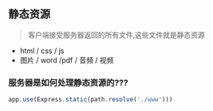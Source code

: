 ## 静态资源

> 客户端接受服务器返回的所有文件,这些文件就是静态资源

- html / css / js
- 图片 / word /pdf / 音频 / 视频


### 服务器是如何处理静态资源的???

~~~js
app.use(Express.static(path.resolve('./www')))
~~~